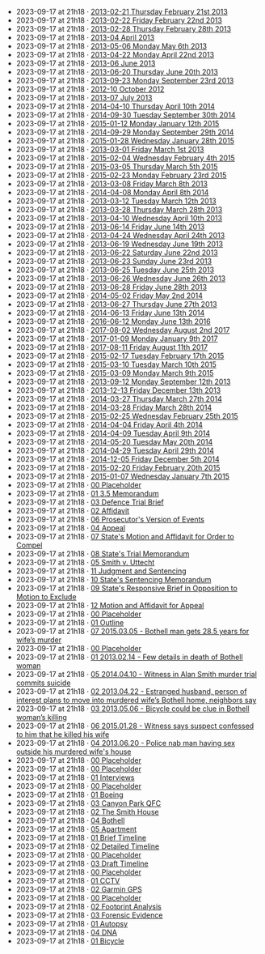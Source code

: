 - 2023-09-17 at 21h18 · [2013-02-21 Thursday February 21st 2013](./Cases/P02%20Case%20of%20Susann%20Smith/10-19%20Case%20Dates/13%20Investigation%20Dates/2013-02-21%20Thursday%20February%2021st%202013.md)
- 2023-09-17 at 21h18 · [2013-02-22 Friday February 22nd 2013](./Cases/P02%20Case%20of%20Susann%20Smith/10-19%20Case%20Dates/13%20Investigation%20Dates/2013-02-22%20Friday%20February%2022nd%202013.md)
- 2023-09-17 at 21h18 · [2013-02-28 Thursday February 28th 2013](./Cases/P02%20Case%20of%20Susann%20Smith/10-19%20Case%20Dates/13%20Investigation%20Dates/2013-02-28%20Thursday%20February%2028th%202013.md)
- 2023-09-17 at 21h18 · [2013-04 April 2013](./Cases/P02%20Case%20of%20Susann%20Smith/10-19%20Case%20Dates/13%20Investigation%20Dates/2013-04%20April%202013.md)
- 2023-09-17 at 21h18 · [2013-05-06 Monday May 6th 2013](./Cases/P02%20Case%20of%20Susann%20Smith/10-19%20Case%20Dates/13%20Investigation%20Dates/2013-05-06%20Monday%20May%206th%202013.md)
- 2023-09-17 at 21h18 · [2013-04-22 Monday April 22nd 2013](./Cases/P02%20Case%20of%20Susann%20Smith/10-19%20Case%20Dates/13%20Investigation%20Dates/2013-04-22%20Monday%20April%2022nd%202013.md)
- 2023-09-17 at 21h18 · [2013-06 June 2013](./Cases/P02%20Case%20of%20Susann%20Smith/10-19%20Case%20Dates/13%20Investigation%20Dates/2013-06%20June%202013.md)
- 2023-09-17 at 21h18 · [2013-06-20 Thursday June 20th 2013](./Cases/P02%20Case%20of%20Susann%20Smith/10-19%20Case%20Dates/13%20Investigation%20Dates/2013-06-20%20Thursday%20June%2020th%202013.md)
- 2023-09-17 at 21h18 · [2013-09-23 Monday September 23rd 2013](./Cases/P02%20Case%20of%20Susann%20Smith/10-19%20Case%20Dates/13%20Investigation%20Dates/2013-09-23%20Monday%20September%2023rd%202013.md)
- 2023-09-17 at 21h18 · [2012-10 October 2012](./Cases/P02%20Case%20of%20Susann%20Smith/10-19%20Case%20Dates/11%20Background%20Dates/2012-10%20October%202012.md)
- 2023-09-17 at 21h18 · [2013-07 July 2013](./Cases/P02%20Case%20of%20Susann%20Smith/10-19%20Case%20Dates/13%20Investigation%20Dates/2013-07%20July%202013.md)
- 2023-09-17 at 21h18 · [2014-04-10 Thursday April 10th 2014](./Cases/P02%20Case%20of%20Susann%20Smith/10-19%20Case%20Dates/13%20Investigation%20Dates/2014-04-10%20Thursday%20April%2010th%202014.md)
- 2023-09-17 at 21h18 · [2014-09-30 Tuesday September 30th 2014](./Cases/P02%20Case%20of%20Susann%20Smith/10-19%20Case%20Dates/13%20Investigation%20Dates/2014-09-30%20Tuesday%20September%2030th%202014.md)
- 2023-09-17 at 21h18 · [2015-01-12 Monday January 12th 2015](./Cases/P02%20Case%20of%20Susann%20Smith/10-19%20Case%20Dates/13%20Investigation%20Dates/2015-01-12%20Monday%20January%2012th%202015.md)
- 2023-09-17 at 21h18 · [2014-09-29 Monday September 29th 2014](./Cases/P02%20Case%20of%20Susann%20Smith/10-19%20Case%20Dates/13%20Investigation%20Dates/2014-09-29%20Monday%20September%2029th%202014.md)
- 2023-09-17 at 21h18 · [2015-01-28 Wednesday January 28th 2015](./Cases/P02%20Case%20of%20Susann%20Smith/10-19%20Case%20Dates/13%20Investigation%20Dates/2015-01-28%20Wednesday%20January%2028th%202015.md)
- 2023-09-17 at 21h18 · [2013-03-01 Friday March 1st 2013](./Cases/P02%20Case%20of%20Susann%20Smith/10-19%20Case%20Dates/13%20Investigation%20Dates/2013-03-01%20Friday%20March%201st%202013.md)
- 2023-09-17 at 21h18 · [2015-02-04 Wednesday February 4th 2015](./Cases/P02%20Case%20of%20Susann%20Smith/10-19%20Case%20Dates/13%20Investigation%20Dates/2015-02-04%20Wednesday%20February%204th%202015.md)
- 2023-09-17 at 21h18 · [2015-03-05 Thursday March 5th 2015](./Cases/P02%20Case%20of%20Susann%20Smith/10-19%20Case%20Dates/13%20Investigation%20Dates/2015-03-05%20Thursday%20March%205th%202015.md)
- 2023-09-17 at 21h18 · [2015-02-23 Monday February 23rd 2015](./Cases/P02%20Case%20of%20Susann%20Smith/10-19%20Case%20Dates/13%20Investigation%20Dates/2015-02-23%20Monday%20February%2023rd%202015.md)
- 2023-09-17 at 21h18 · [2013-03-08 Friday March 8th 2013](./Cases/P02%20Case%20of%20Susann%20Smith/10-19%20Case%20Dates/13%20Investigation%20Dates/2013-03-08%20Friday%20March%208th%202013.md)
- 2023-09-17 at 21h18 · [2014-04-08 Monday April 8th 2014](./Cases/P02%20Case%20of%20Susann%20Smith/10-19%20Case%20Dates/13%20Investigation%20Dates/2014-04-08%20Monday%20April%208th%202014.md)
- 2023-09-17 at 21h18 · [2013-03-12 Tuesday March 12th 2013](./Cases/P02%20Case%20of%20Susann%20Smith/10-19%20Case%20Dates/13%20Investigation%20Dates/2013-03-12%20Tuesday%20March%2012th%202013.md)
- 2023-09-17 at 21h18 · [2013-03-28 Thursday March 28th 2013](./Cases/P02%20Case%20of%20Susann%20Smith/10-19%20Case%20Dates/13%20Investigation%20Dates/2013-03-28%20Thursday%20March%2028th%202013.md)
- 2023-09-17 at 21h18 · [2013-04-10 Wednesday April 10th 2013](./Cases/P02%20Case%20of%20Susann%20Smith/10-19%20Case%20Dates/13%20Investigation%20Dates/2013-04-10%20Wednesday%20April%2010th%202013.md)
- 2023-09-17 at 21h18 · [2013-06-14 Friday June 14th 2013](./Cases/P02%20Case%20of%20Susann%20Smith/10-19%20Case%20Dates/13%20Investigation%20Dates/2013-06-14%20Friday%20June%2014th%202013.md)
- 2023-09-17 at 21h18 · [2013-04-24 Wednesday April 24th 2013](./Cases/P02%20Case%20of%20Susann%20Smith/10-19%20Case%20Dates/13%20Investigation%20Dates/2013-04-24%20Wednesday%20April%2024th%202013.md)
- 2023-09-17 at 21h18 · [2013-06-19 Wednesday June 19th 2013](./Cases/P02%20Case%20of%20Susann%20Smith/10-19%20Case%20Dates/13%20Investigation%20Dates/2013-06-19%20Wednesday%20June%2019th%202013.md)
- 2023-09-17 at 21h18 · [2013-06-22 Saturday June 22nd 2013](./Cases/P02%20Case%20of%20Susann%20Smith/10-19%20Case%20Dates/13%20Investigation%20Dates/2013-06-22%20Saturday%20June%2022nd%202013.md)
- 2023-09-17 at 21h18 · [2013-06-23 Sunday June 23rd 2013](./Cases/P02%20Case%20of%20Susann%20Smith/10-19%20Case%20Dates/13%20Investigation%20Dates/2013-06-23%20Sunday%20June%2023rd%202013.md)
- 2023-09-17 at 21h18 · [2013-06-25 Tuesday June 25th 2013](./Cases/P02%20Case%20of%20Susann%20Smith/10-19%20Case%20Dates/13%20Investigation%20Dates/2013-06-25%20Tuesday%20June%2025th%202013.md)
- 2023-09-17 at 21h18 · [2013-06-26 Wednesday June 26th 2013](./Cases/P02%20Case%20of%20Susann%20Smith/10-19%20Case%20Dates/13%20Investigation%20Dates/2013-06-26%20Wednesday%20June%2026th%202013.md)
- 2023-09-17 at 21h18 · [2013-06-28 Friday June 28th 2013](./Cases/P02%20Case%20of%20Susann%20Smith/10-19%20Case%20Dates/13%20Investigation%20Dates/2013-06-28%20Friday%20June%2028th%202013.md)
- 2023-09-17 at 21h18 · [2014-05-02 Friday May 2nd 2014](./Cases/P02%20Case%20of%20Susann%20Smith/10-19%20Case%20Dates/13%20Investigation%20Dates/2014-05-02%20Friday%20May%202nd%202014.md)
- 2023-09-17 at 21h18 · [2013-06-27 Thursday June 27th 2013](./Cases/P02%20Case%20of%20Susann%20Smith/10-19%20Case%20Dates/13%20Investigation%20Dates/2013-06-27%20Thursday%20June%2027th%202013.md)
- 2023-09-17 at 21h18 · [2014-06-13 Friday June 13th 2014](./Cases/P02%20Case%20of%20Susann%20Smith/10-19%20Case%20Dates/13%20Investigation%20Dates/2014-06-13%20Friday%20June%2013th%202014.md)
- 2023-09-17 at 21h18 · [2016-06-12 Monday June 13th 2016](./Cases/P02%20Case%20of%20Susann%20Smith/10-19%20Case%20Dates/13%20Investigation%20Dates/2016-06-12%20Monday%20June%2013th%202016.md)
- 2023-09-17 at 21h18 · [2017-08-02 Wednesday August 2nd 2017](./Cases/P02%20Case%20of%20Susann%20Smith/10-19%20Case%20Dates/13%20Investigation%20Dates/2017-08-02%20Wednesday%20August%202nd%202017.md)
- 2023-09-17 at 21h18 · [2017-01-09 Monday January 9th 2017](./Cases/P02%20Case%20of%20Susann%20Smith/10-19%20Case%20Dates/13%20Investigation%20Dates/2017-01-09%20Monday%20January%209th%202017.md)
- 2023-09-17 at 21h18 · [2017-08-11 Friday August 11th 2017](./Cases/P02%20Case%20of%20Susann%20Smith/10-19%20Case%20Dates/13%20Investigation%20Dates/2017-08-11%20Friday%20August%2011th%202017.md)
- 2023-09-17 at 21h18 · [2015-02-17 Tuesday February 17th 2015](./Cases/P02%20Case%20of%20Susann%20Smith/10-19%20Case%20Dates/13%20Investigation%20Dates/2015-02-17%20Tuesday%20February%2017th%202015.md)
- 2023-09-17 at 21h18 · [2015-03-10 Tuesday March 10th 2015](./Cases/P02%20Case%20of%20Susann%20Smith/10-19%20Case%20Dates/13%20Investigation%20Dates/2015-03-10%20Tuesday%20March%2010th%202015.md)
- 2023-09-17 at 21h18 · [2015-03-09 Monday March 9th 2015](./Cases/P02%20Case%20of%20Susann%20Smith/10-19%20Case%20Dates/13%20Investigation%20Dates/2015-03-09%20Monday%20March%209th%202015.md)
- 2023-09-17 at 21h18 · [2013-09-12 Monday September 12th 2013](./Cases/P02%20Case%20of%20Susann%20Smith/10-19%20Case%20Dates/13%20Investigation%20Dates/2013-09-12%20Monday%20September%2012th%202013.md)
- 2023-09-17 at 21h18 · [2013-12-13 Friday December 13th 2013](./Cases/P02%20Case%20of%20Susann%20Smith/10-19%20Case%20Dates/13%20Investigation%20Dates/2013-12-13%20Friday%20December%2013th%202013.md)
- 2023-09-17 at 21h18 · [2014-03-27 Thursday March 27th 2014](./Cases/P02%20Case%20of%20Susann%20Smith/10-19%20Case%20Dates/13%20Investigation%20Dates/2014-03-27%20Thursday%20March%2027th%202014.md)
- 2023-09-17 at 21h18 · [2014-03-28 Friday March 28th 2014](./Cases/P02%20Case%20of%20Susann%20Smith/10-19%20Case%20Dates/13%20Investigation%20Dates/2014-03-28%20Friday%20March%2028th%202014.md)
- 2023-09-17 at 21h18 · [2015-02-25 Wednesday February 25th 2015](./Cases/P02%20Case%20of%20Susann%20Smith/10-19%20Case%20Dates/13%20Investigation%20Dates/2015-02-25%20Wednesday%20February%2025th%202015.md)
- 2023-09-17 at 21h18 · [2014-04-04 Friday April 4th 2014](./Cases/P02%20Case%20of%20Susann%20Smith/10-19%20Case%20Dates/13%20Investigation%20Dates/2014-04-04%20Friday%20April%204th%202014.md)
- 2023-09-17 at 21h18 · [2014-04-09 Tuesday April 9th 2014](./Cases/P02%20Case%20of%20Susann%20Smith/10-19%20Case%20Dates/13%20Investigation%20Dates/2014-04-09%20Tuesday%20April%209th%202014.md)
- 2023-09-17 at 21h18 · [2014-05-20 Tuesday May 20th 2014](./Cases/P02%20Case%20of%20Susann%20Smith/10-19%20Case%20Dates/13%20Investigation%20Dates/2014-05-20%20Tuesday%20May%2020th%202014.md)
- 2023-09-17 at 21h18 · [2014-04-29 Tuesday April 29th 2014](./Cases/P02%20Case%20of%20Susann%20Smith/10-19%20Case%20Dates/13%20Investigation%20Dates/2014-04-29%20Tuesday%20April%2029th%202014.md)
- 2023-09-17 at 21h18 · [2014-12-05 Friday December 5th 2014](./Cases/P02%20Case%20of%20Susann%20Smith/10-19%20Case%20Dates/13%20Investigation%20Dates/2014-12-05%20Friday%20December%205th%202014.md)
- 2023-09-17 at 21h18 · [2015-02-20 Friday February 20th 2015](./Cases/P02%20Case%20of%20Susann%20Smith/10-19%20Case%20Dates/13%20Investigation%20Dates/2015-02-20%20Friday%20February%2020th%202015.md)
- 2023-09-17 at 21h18 · [2015-01-07 Wednesday January 7th 2015](./Cases/P02%20Case%20of%20Susann%20Smith/10-19%20Case%20Dates/13%20Investigation%20Dates/2015-01-07%20Wednesday%20January%207th%202015.md)
- 2023-09-17 at 21h18 · [00 Placeholder](./Cases/P02%20Case%20of%20Susann%20Smith/90-99%20Miscellaneous/00%20Placeholder.md)
- 2023-09-17 at 21h18 · [01 3.5 Memorandum](./Cases/P02%20Case%20of%20Susann%20Smith/20-29%20Case%20Files/21%20File%20Notes/01%203.5%20Memorandum.md)
- 2023-09-17 at 21h18 · [03 Defence Trial Brief](./Cases/P02%20Case%20of%20Susann%20Smith/20-29%20Case%20Files/21%20File%20Notes/03%20Defence%20Trial%20Brief.md)
- 2023-09-17 at 21h18 · [02 Affidavit](./Cases/P02%20Case%20of%20Susann%20Smith/20-29%20Case%20Files/21%20File%20Notes/02%20Affidavit.md)
- 2023-09-17 at 21h18 · [06 Prosecutor's Version of Events](./Cases/P02%20Case%20of%20Susann%20Smith/20-29%20Case%20Files/21%20File%20Notes/06%20Prosecutor's%20Version%20of%20Events.md)
- 2023-09-17 at 21h18 · [04 Appeal](./Cases/P02%20Case%20of%20Susann%20Smith/20-29%20Case%20Files/21%20File%20Notes/04%20Appeal.md)
- 2023-09-17 at 21h18 · [07 State's Motion and Affidavit for Order to Compel](./Cases/P02%20Case%20of%20Susann%20Smith/20-29%20Case%20Files/21%20File%20Notes/07%20State's%20Motion%20and%20Affidavit%20for%20Order%20to%20Compel.md)
- 2023-09-17 at 21h18 · [08 State's Trial Memorandum](./Cases/P02%20Case%20of%20Susann%20Smith/20-29%20Case%20Files/21%20File%20Notes/08%20State's%20Trial%20Memorandum.md)
- 2023-09-17 at 21h18 · [05 Smith v. Uttecht](./Cases/P02%20Case%20of%20Susann%20Smith/20-29%20Case%20Files/21%20File%20Notes/05%20Smith%20v.%20Uttecht.md)
- 2023-09-17 at 21h18 · [11 Judgment and Sentencing](./Cases/P02%20Case%20of%20Susann%20Smith/20-29%20Case%20Files/21%20File%20Notes/11%20Judgment%20and%20Sentencing.md)
- 2023-09-17 at 21h18 · [10 State's Sentencing Memorandum](./Cases/P02%20Case%20of%20Susann%20Smith/20-29%20Case%20Files/21%20File%20Notes/10%20State's%20Sentencing%20Memorandum.md)
- 2023-09-17 at 21h18 · [09 State's Responsive Brief in Opposition to Motion to Exclude](./Cases/P02%20Case%20of%20Susann%20Smith/20-29%20Case%20Files/21%20File%20Notes/09%20State's%20Responsive%20Brief%20in%20Opposition%20to%20Motion%20to%20Exclude.md)
- 2023-09-17 at 21h18 · [12 Motion and Affidavit for Appeal](./Cases/P02%20Case%20of%20Susann%20Smith/20-29%20Case%20Files/21%20File%20Notes/12%20Motion%20and%20Affidavit%20for%20Appeal.md)
- 2023-09-17 at 21h18 · [00 Placeholder](./Cases/P02%20Case%20of%20Susann%20Smith/90-99%20Miscellaneous/00%20Placeholder.md)
- 2023-09-17 at 21h18 · [01 Outline](./Cases/P02%20Case%20of%20Susann%20Smith/20-29%20Case%20Files/22%20PDFs/01%20Outline.md)
- 2023-09-17 at 21h18 · [07 2015.03.05 - Bothell man gets 28.5 years for wife’s murder](./Cases/P02%20Case%20of%20Susann%20Smith/40-49%20Articles/41%20Article%20Archive/07%202015.03.05%20-%20Bothell%20man%20gets%2028.5%20years%20for%20wife%E2%80%99s%20murder.md)
- 2023-09-17 at 21h18 · [00 Placeholder](./Cases/P02%20Case%20of%20Susann%20Smith/90-99%20Miscellaneous/00%20Placeholder.md)
- 2023-09-17 at 21h18 · [01 2013.02.14 - Few details in death of Bothell woman](./Cases/P02%20Case%20of%20Susann%20Smith/40-49%20Articles/41%20Article%20Archive/01%202013.02.14%20-%20Few%20details%20in%20death%20of%20Bothell%20woman.md)
- 2023-09-17 at 21h18 · [05 2014.04.10 - Witness in Alan Smith murder trial commits suicide](./Cases/P02%20Case%20of%20Susann%20Smith/40-49%20Articles/41%20Article%20Archive/05%202014.04.10%20-%20Witness%20in%20Alan%20Smith%20murder%20trial%20commits%20suicide.md)
- 2023-09-17 at 21h18 · [02 2013.04.22 - Estranged husband, person of interest plans to move into murdered wife’s Bothell home, neighbors say](./Cases/P02%20Case%20of%20Susann%20Smith/40-49%20Articles/41%20Article%20Archive/02%202013.04.22%20-%20Estranged%20husband,%20person%20of%20interest%20plans%20to%20move%20into%20murdered%20wife%E2%80%99s%20Bothell%20home,%20neighbors%20say.md)
- 2023-09-17 at 21h18 · [03 2013.05.06 - Bicycle could be clue in Bothell woman’s killing](./Cases/P02%20Case%20of%20Susann%20Smith/40-49%20Articles/41%20Article%20Archive/03%202013.05.06%20-%20Bicycle%20could%20be%20clue%20in%20Bothell%20woman%E2%80%99s%20killing.md)
- 2023-09-17 at 21h18 · [06 2015.01.28 - Witness says suspect confessed to him that he killed his wife](./Cases/P02%20Case%20of%20Susann%20Smith/40-49%20Articles/41%20Article%20Archive/06%202015.01.28%20-%20Witness%20says%20suspect%20confessed%20to%20him%20that%20he%20killed%20his%20wife.md)
- 2023-09-17 at 21h18 · [04 2013.06.20 - Police nab man having sex outside his murdered wife's house](./Cases/P02%20Case%20of%20Susann%20Smith/40-49%20Articles/41%20Article%20Archive/04%202013.06.20%20-%20Police%20nab%20man%20having%20sex%20outside%20his%20murdered%20wife's%20house.md)
- 2023-09-17 at 21h18 · [00 Placeholder](./Cases/P02%20Case%20of%20Susann%20Smith/90-99%20Miscellaneous/00%20Placeholder.md)
- 2023-09-17 at 21h18 · [00 Placeholder](./Cases/P02%20Case%20of%20Susann%20Smith/90-99%20Miscellaneous/00%20Placeholder.md)
- 2023-09-17 at 21h18 · [01 Interviews](./Cases/P02%20Case%20of%20Susann%20Smith/50-59%20Investigation/51%20Interviews/01%20Interviews.md)
- 2023-09-17 at 21h18 · [00 Placeholder](./Cases/P02%20Case%20of%20Susann%20Smith/90-99%20Miscellaneous/00%20Placeholder.md)
- 2023-09-17 at 21h18 · [01 Boeing](./Cases/P02%20Case%20of%20Susann%20Smith/50-59%20Investigation/52%20Key%20Locations/01%20Boeing.md)
- 2023-09-17 at 21h18 · [03 Canyon Park QFC](./Cases/P02%20Case%20of%20Susann%20Smith/50-59%20Investigation/52%20Key%20Locations/03%20Canyon%20Park%20QFC.md)
- 2023-09-17 at 21h18 · [02 The Smith House](./Cases/P02%20Case%20of%20Susann%20Smith/50-59%20Investigation/52%20Key%20Locations/02%20The%20Smith%20House.md)
- 2023-09-17 at 21h18 · [04 Bothell](./Cases/P02%20Case%20of%20Susann%20Smith/50-59%20Investigation/52%20Key%20Locations/04%20Bothell.md)
- 2023-09-17 at 21h18 · [05 Apartment](./Cases/P02%20Case%20of%20Susann%20Smith/50-59%20Investigation/52%20Key%20Locations/05%20Apartment.md)
- 2023-09-17 at 21h18 · [01 Brief Timeline](./Cases/P02%20Case%20of%20Susann%20Smith/50-59%20Investigation/53%20Timeline/01%20Brief%20Timeline.md)
- 2023-09-17 at 21h18 · [02 Detailed Timeline](./Cases/P02%20Case%20of%20Susann%20Smith/50-59%20Investigation/53%20Timeline/02%20Detailed%20Timeline.md)
- 2023-09-17 at 21h18 · [00 Placeholder](./Cases/P02%20Case%20of%20Susann%20Smith/90-99%20Miscellaneous/00%20Placeholder.md)
- 2023-09-17 at 21h18 · [03 Draft Timeline](./Cases/P02%20Case%20of%20Susann%20Smith/50-59%20Investigation/53%20Timeline/03%20Draft%20Timeline.md)
- 2023-09-17 at 21h18 · [00 Placeholder](./Cases/P02%20Case%20of%20Susann%20Smith/90-99%20Miscellaneous/00%20Placeholder.md)
- 2023-09-17 at 21h18 · [01 CCTV](./Cases/P02%20Case%20of%20Susann%20Smith/60-69%20Evidence/61%20Digital/01%20CCTV.md)
- 2023-09-17 at 21h18 · [02 Garmin GPS](./Cases/P02%20Case%20of%20Susann%20Smith/60-69%20Evidence/61%20Digital/02%20Garmin%20GPS.md)
- 2023-09-17 at 21h18 · [00 Placeholder](./Cases/P02%20Case%20of%20Susann%20Smith/90-99%20Miscellaneous/00%20Placeholder.md)
- 2023-09-17 at 21h18 · [02 Footprint Analysis](./Cases/P02%20Case%20of%20Susann%20Smith/60-69%20Evidence/62%20Forensic/02%20Footprint%20Analysis.md)
- 2023-09-17 at 21h18 · [03 Forensic Evidence](./Cases/P02%20Case%20of%20Susann%20Smith/60-69%20Evidence/62%20Forensic/03%20Forensic%20Evidence.md)
- 2023-09-17 at 21h18 · [01 Autopsy](./Cases/P02%20Case%20of%20Susann%20Smith/60-69%20Evidence/62%20Forensic/01%20Autopsy.md)
- 2023-09-17 at 21h18 · [04 DNA](./Cases/P02%20Case%20of%20Susann%20Smith/60-69%20Evidence/62%20Forensic/04%20DNA.md)
- 2023-09-17 at 21h18 · [01 Bicycle](./Cases/P02%20Case%20of%20Susann%20Smith/60-69%20Evidence/63%20Physical/01%20Bicycle.md)
